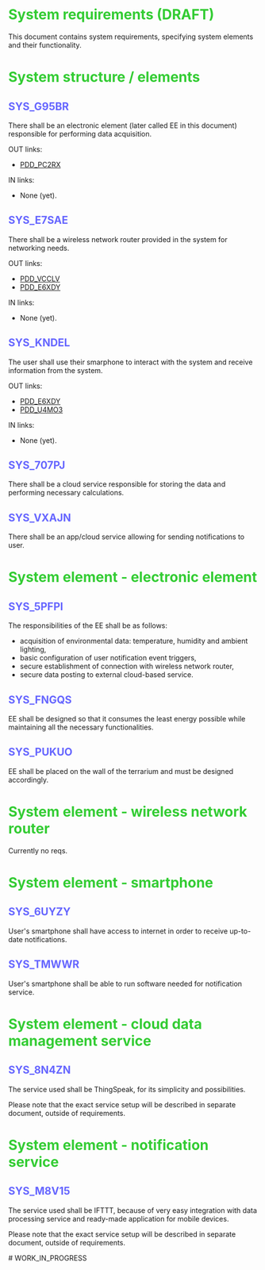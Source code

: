 # <span style="color:#33cc33">System requirements (DRAFT)</span>

This document contains system requirements, specifying system elements and their functionality.

# <span style="color:#33cc33">System structure / elements</span>

## <span style="color:#6666ff">SYS_G95BR</span>

There shall be an electronic element (later called EE in this document) responsible for performing data acquisition.

OUT links:
 - [PDD_PC2RX](/documentation/requirements/product_requirements/README.md#pddpc2rx)

IN links:
 - None (yet).

## <span style="color:#6666ff">SYS_E7SAE</span>

There shall be a wireless network router provided in the system for networking needs.

OUT links:
 - [PDD_VCCLV](/documentation/requirements/product_requirements/README.md#pddvcclv)
 - [PDD_E6XDY](/documentation/requirements/product_requirements/README.md#pdde6xdy)

IN links:
 - None (yet).

## <span style="color:#6666ff">SYS_KNDEL</span>

The user shall use their smarphone to interact with the system and receive information from the system.

OUT links:
 - [PDD_E6XDY](/documentation/requirements/product_requirements/README.md#pdde6xdy)
 - [PDD_U4MO3](/documentation/requirements/product_requirements/README.md#pddu4mo3)

IN links:
 - None (yet).

## <span style="color:#6666ff">SYS_707PJ</span>

There shall be a cloud service responsible for storing the data and performing necessary calculations.

## <span style="color:#6666ff">SYS_VXAJN</span>

There shall be an app/cloud service allowing for sending notifications to user.

# <span style="color:#33cc33">System element - electronic element</span>

## <span style="color:#6666ff">SYS_5PFPI</span>

The responsibilities of the EE shall be as follows:
 - acquisition of environmental data: temperature, humidity and ambient lighting,
 - basic configuration of user notification event triggers,
 - secure establishment of connection with wireless network router,
 - secure data posting to external cloud-based service.

## <span style="color:#6666ff">SYS_FNGQS</span>

EE shall be designed so that it consumes the least energy possible while maintaining all the necessary functionalities.

## <span style="color:#6666ff">SYS_PUKUO</span>

EE shall be placed on the wall of the terrarium and must be designed accordingly.

# <span style="color:#33cc33">System element - wireless network router</span>

Currently no reqs.

# <span style="color:#33cc33">System element - smartphone</span>

## <span style="color:#6666ff">SYS_6UYZY</span>

User's smartphone shall have access to internet in order to receive up-to-date notifications.

## <span style="color:#6666ff">SYS_TMWWR</span>

User's smartphone shall be able to run software needed for notification service.

# <span style="color:#33cc33">System element - cloud data management service</span>

## <span style="color:#6666ff">SYS_8N4ZN</span>

The service used shall be ThingSpeak, for its simplicity and possibilities.

Please note that the exact service setup will be described in separate document, outside of requirements.

# <span style="color:#33cc33">System element - notification service</span>

## <span style="color:#6666ff">SYS_M8V15</span>

The service used shall be IFTTT, because of very easy integration with data processing service and ready-made application for mobile devices.

Please note that the exact service setup will be described in separate document, outside of requirements.

\# WORK_IN_PROGRESS
